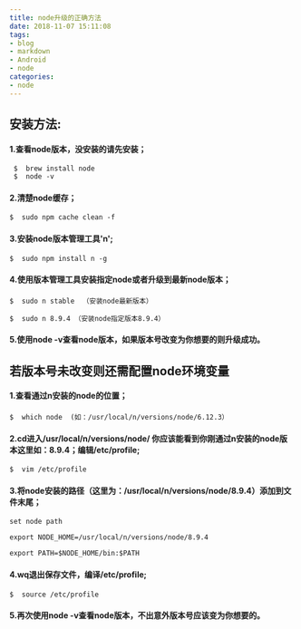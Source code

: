```yaml
---
title: node升级的正确方法
date: 2018-11-07 15:11:08
tags:
- blog
- markdown
- Android
- node
categories:
- node
---
```


## 安装方法:

#### 1.查看node版本，没安装的请先安装；
```
 $  brew install node
 $  node -v
```
#### 2.清楚node缓存；
```
$  sudo npm cache clean -f  
```
#### 3.安装node版本管理工具'n';
```
$  sudo npm install n -g
```
#### 4.使用版本管理工具安装指定node或者升级到最新node版本；
```
$  sudo n stable  （安装node最新版本）

$  sudo n 8.9.4 （安装node指定版本8.9.4）
```
#### 5.使用node -v查看node版本，如果版本号改变为你想要的则升级成功。

## 若版本号未改变则还需配置node环境变量
#### 1.查看通过n安装的node的位置；
```
$  which node  (如：/usr/local/n/versions/node/6.12.3）
```
#### 2.cd进入/usr/local/n/versions/node/ 你应该能看到你刚通过n安装的node版本这里如：8.9.4；编辑/etc/profile;
```
$  vim /etc/profile
```
#### 3.将node安装的路径（这里为：/usr/local/n/versions/node/8.9.4）添加到文件末尾；
```
set node path

export NODE_HOME=/usr/local/n/versions/node/8.9.4

export PATH=$NODE_HOME/bin:$PATH
```
#### 4.wq退出保存文件，编译/etc/profile;
```
$  source /etc/profile
```
#### 5.再次使用node -v查看node版本，不出意外版本号应该变为你想要的。